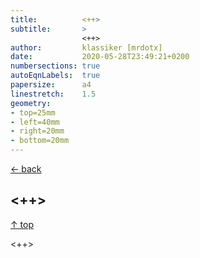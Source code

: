 ```yaml
---
title:          <++>
subtitle:       >
                <++>
author:         klassiker [mrdotx]
date:           2020-05-28T23:49:21+0200
numbersections: true
autoEqnLabels:  true
papersize:      a4
linestretch:    1.5
geometry:
- top=25mm
- left=40mm
- right=20mm
- bottom=20mm
---
```


[← back](index)

## <++>

[↑ top](#)

<++>
